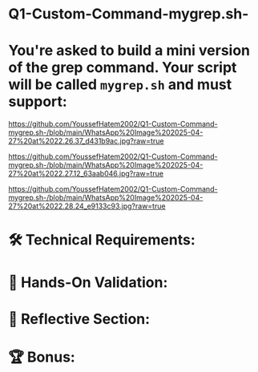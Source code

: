 # Q1-Custom-Command-mygrep.sh-

# You're asked to build a mini version of the grep command. Your script will be called `mygrep.sh` and must support:

https://github.com/YoussefHatem2002/Q1-Custom-Command-mygrep.sh-/blob/main/WhatsApp%20Image%202025-04-27%20at%2022.26.37_d431b9ac.jpg?raw=true

https://github.com/YoussefHatem2002/Q1-Custom-Command-mygrep.sh-/blob/main/WhatsApp%20Image%202025-04-27%20at%2022.27.12_63aab046.jpg?raw=true

https://github.com/YoussefHatem2002/Q1-Custom-Command-mygrep.sh-/blob/main/WhatsApp%20Image%202025-04-27%20at%2022.28.24_e9133c93.jpg?raw=true


# 🛠️ Technical Requirements:


# 🧪 Hands-On Validation: 



# 🧠 Reflective Section:



# 🏆 Bonus:


